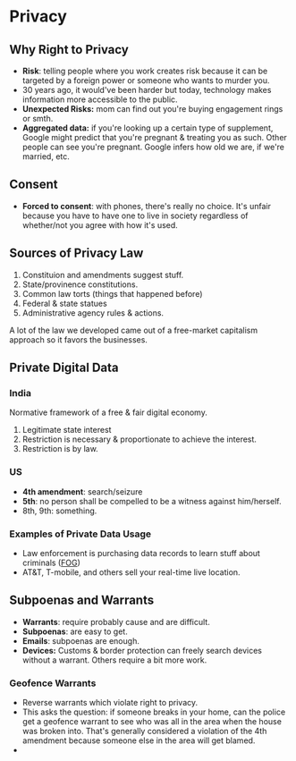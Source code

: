 # Privacy

## Why Right to Privacy

* **Risk**: telling people where you work creates risk because it can be targeted by a foreign power or someone who wants to murder you.
* 30 years ago, it would've been harder but today, technology makes information more accessible to the public.&#x20;
* **Unexpected Risks:** mom can find out you're buying engagement rings or smth.
* **Aggregated data:** if you're looking up a certain type of supplement, Google might predict that you're pregnant & treating you as such. Other people can see you're pregnant. Google infers how old we are, if we're married, etc.

## Consent

* **Forced to consent**: with phones, there's really no choice. It's unfair because you have to have one to live in society regardless of whether/not you agree with how it's used.

## Sources of Privacy Law

1. Constituion and amendments suggest stuff.
2. State/provinence constitutions.
3. Common law torts (things that happened before)
4. Federal & state statues
5. Administrative agency rules & actions.

A lot of the law we developed came out of a free-market capitalism approach so it favors the businesses.&#x20;

## Private Digital Data

### India

Normative framework of a free & fair digital economy.&#x20;

1. Legitimate state interest&#x20;
2. Restriction is necessary & proportionate to achieve the interest.
3. Restriction is by law.

### US

* **4th amendment**: search/seizure
* **5th**: no person shall be compelled to be a witness against him/herself.
* 8th, 9th: something.

### Examples of Private Data Usage

* Law enforcement is purchasing data records to learn stuff about criminals ([FOG](https://www.eff.org/deeplinks/2022/08/inside-fog-data-science-secretive-company-selling-mass-surveillance-local-police))
* AT\&T, T-mobile, and others sell your real-time live location.

## Subpoenas and Warrants

* **Warrants**: require probably cause and are difficult.
* **Subpoenas**: are easy to get.&#x20;
* **Emails**: subpoenas are enough.&#x20;
* **Devices:** Customs & border protection can freely search devices without a warrant. Others require a bit more work.

### Geofence Warrants

* Reverse warrants which violate right to privacy.&#x20;
* This asks the question: if someone breaks in your home, can the police get a geofence warrant to see who was all in the area when the house was broken into. That's generally considered a violation of the 4th amendment because someone else in the area will get blamed.
*
